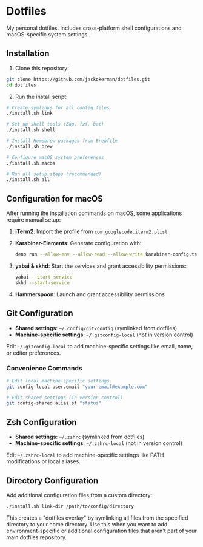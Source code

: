 # Dotfiles

My personal dotfiles. Includes cross-platform shell configurations and macOS-specific system settings.

## Installation

1. Clone this repository:

```bash
git clone https://github.com/jackokerman/dotfiles.git
cd dotfiles
```

2. Run the install script:

```bash
# Create symlinks for all config files
./install.sh link

# Set up shell tools (Zap, fzf, bat)
./install.sh shell

# Install Homebrew packages from Brewfile
./install.sh brew

# Configure macOS system preferences
./install.sh macos

# Run all setup steps (recommended)
./install.sh all
```

## Configuration for macOS

After running the installation commands on macOS, some applications require manual setup:

1. **iTerm2**: Import the profile from `com.googlecode.iterm2.plist`

2. **Karabiner-Elements**: Generate configuration with:
   ```bash
   deno run --allow-env --allow-read --allow-write karabiner-config.ts
   ```

3. **yabai & skhd**: Start the services and grant accessibility permissions:
   ```bash
   yabai --start-service
   skhd --start-service
   ```

4. **Hammerspoon**: Launch and grant accessibility permissions

## Git Configuration

- **Shared settings**: `~/.config/git/config` (symlinked from dotfiles)
- **Machine-specific settings**: `~/.gitconfig-local` (not in version control)

Edit `~/.gitconfig-local` to add machine-specific settings like email, name, or editor preferences.

### Convenience Commands

```bash
# Edit local machine-specific settings
git config-local user.email "your-email@example.com"

# Edit shared settings (in version control)
git config-shared alias.st "status"
```

## Zsh Configuration

- **Shared settings**: `~/.zshrc` (symlinked from dotfiles)
- **Machine-specific settings**: `~/.zshrc-local` (not in version control)

Edit `~/.zshrc-local` to add machine-specific settings like PATH modifications or local aliases.

## Directory Configuration

Add additional configuration files from a custom directory:

```bash
./install.sh link-dir /path/to/config/directory
```

This creates a "dotfiles overlay" by symlinking all files from the specified directory to your home directory. Use this when you want to add environment-specific or additional configuration files that aren't part of your main dotfiles repository.
